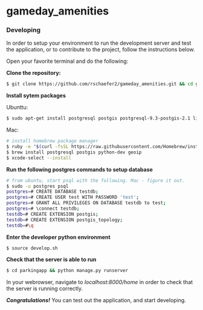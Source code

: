 # gameday_amenities

### Developing
In order to setup your environment to run the development server and test the application, or to contribute to the project, follow the instructions below.

Open your favorite terminal and do the following:

**Clone the repository:**
```sh
$ git clone https://github.com/rschaefer2/gameday_amenities.git && cd gameday_amenities
```
**Install sytem packages**

Ubunttu:
```sh
$ sudo apt-get install postgresql postgis postgresql-9.3-postgis-2.1 libpq-dev python-dev
```
Mac:
```sh
# install homebrew package manager
$ ruby -e "$(curl -fsSL https://raw.githubusercontent.com/Homebrew/install/master/install)"
$ brew install postgresql postgis python-dev geoip
$ xcode-select --install
```
**Run the following postgres commands to setup database**
```sh
# from ubuntu, start psql with the following. Mac - figure it out.
$ sudo -u postgres psql
postgres=# CREATE DATABASE testdb;
postgres=# CREATE USER test WITH PASSWORD 'test';
postgres=# GRANT ALL PRIVILEGES ON DATABASE testdb to test;
postgres=# \connect testdb;
testdb=# CREATE EXTENSION postgis;
testdb=# CREATE EXTENSION postgis_topology;
testdb=#\q
```
**Enter the developer python environment**
```sh
$ source develop.sh
```
**Check that the server is able to run**
```sh
$ cd parkingapp && python manage.py runserver
```
In your webrowser, navigate to *localhost:8000/home* in order to check that the server is running correctly.

***Congratulations!*** You can test out the application, and start developing.



